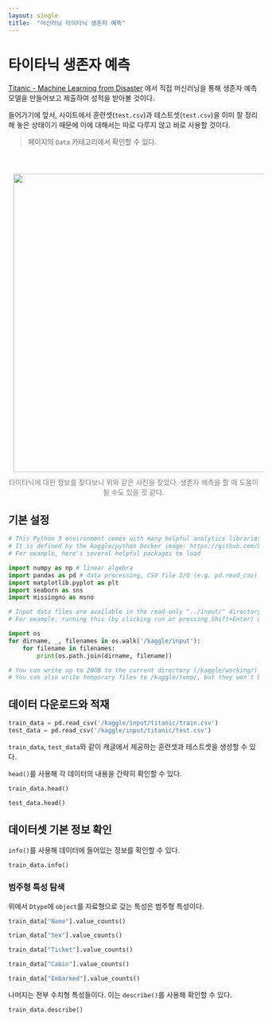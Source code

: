 ```yaml
---
layout: single
title:  "머신러닝 타이타닉 생존자 예측"
---
```


# 타이타닉 생존자 예측

[Titanic - Machine Learning from Disaster](https://www.kaggle.com/competitions/titanic) 에서 직접 머신러닝을 통해 생존자 예측 모델을 만들어보고 제출하여 성적을 받아볼 것이다. 

들어가기에 앞서, 사이트에서 훈련셋(`test.csv`)과 테스트셋(`test.csv`)을 이미 잘 정리해 놓은 상태이기 때문에 이에 대해서는 따로 다루지 않고 바로 사용할 것이다.
> 페이지의 `Data` 카테고리에서 확인할 수 있다.

<br>

<p align="center" style="color:gray">
  <img src="https://user-images.githubusercontent.com/106001755/229968184-fc0bc6e6-8e62-4a46-a9e4-3a81be31bbc9.png" width="600" hight="500" style="padding: 10;margin:0;"/>
<br>
  타이타닉에 대한 정보를 찾다보니 위와 같은 사진을 찾았다. 생존자 예측을 할 때 도움이 될 수도 있을 것 같다.
</p>

## 기본 설정
```python
# This Python 3 environment comes with many helpful analytics libraries installed
# It is defined by the kaggle/python Docker image: https://github.com/kaggle/docker-python
# For example, here's several helpful packages to load

import numpy as np # linear algebra
import pandas as pd # data processing, CSV file I/O (e.g. pd.read_csv)
import matplotlib.pyplot as plt
import seaborn as sns
import missingno as msno

# Input data files are available in the read-only "../input/" directory
# For example, running this (by clicking run or pressing Shift+Enter) will list all files under the input directory

import os
for dirname, _, filenames in os.walk('/kaggle/input'):
    for filename in filenames:
        print(os.path.join(dirname, filename))

# You can write up to 20GB to the current directory (/kaggle/working/) that gets preserved as output when you create a version using "Save & Run All" 
# You can also write temporary files to /kaggle/temp/, but they won't be saved outside of the current session
```

## 데이터 다운로드와 적재
```python
train_data = pd.read_csv('/kaggle/input/titanic/train.csv')
test_data = pd.read_csv('/kaggle/input/titanic/test.csv')
```

`train_data`, `test_data`와 같이 캐글에서 제공하는 훈련셋과 테스트셋을 생성할 수 있다.

`head()`를 사용해 각 데이터의 내용을 간략히 확인할 수 있다.

```python
train_data.head()
```

```python
test_data.head()
```

## 데이터셋 기본 정보 확인
`info()`를 사용해 데이터에 들어있는 정보를 확인할 수 있다.
```python
train_data.info()
```

### 범주형 특성 탐색
위에서 `Dtype`에 `object`를 자료형으로 갖는 특성은 범주형 특성이다.
```python
train_data["Name"].value_counts()
```

```python
trian_data["Sex"].value_counts()
```

```python
train_data["Ticket"].value_counts()
```

```python
train_data["Cabin"].value_counts()
```

```python
train_data["Embarked"].value_counts()
```

나머지는 전부 수치형 특성들이다. 이는 `describe()`를 사용해 확인할 수 있다.

```python
train_data.describe()
```
